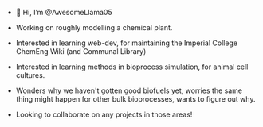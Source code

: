 - 👋 Hi, I’m @AwesomeLlama05

- Working on roughly modelling a chemical plant.

- Interested in learning web-dev, for maintaining the Imperial College ChemEng Wiki (and Communal Library)
- Interested in learning methods in bioprocess simulation, for animal cell cultures.
- Wonders why we haven't gotten good biofuels yet, worries the same thing might happen for other bulk bioprocesses, wants to figure out why.

- Looking to collaborate on any projects in those areas! 



